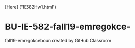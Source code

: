 [Here] ("IE582Hw1.html")

# BU-IE-582-fall19-emregokce-
fall19-emregokceboun created by GitHub Classroom
